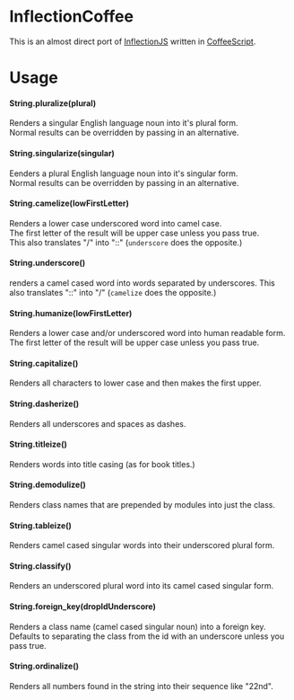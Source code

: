 # InflectionCoffee

This is an almost direct port of [InflectionJS](http://github.com/rxgx/inflection-js) written in [CoffeeScript](http://coffeescript.org).

# Usage

#### String.pluralize(plural)

Renders a singular English language noun into it's plural form.  
Normal results can be overridden by passing in an alternative.

#### String.singularize(singular)

Eenders a plural English language noun into it's singular form.  
Normal results can be overridden by passing in an alternative.

#### String.camelize(lowFirstLetter)

Renders a lower case underscored word into camel case.  
The first letter of the result will be upper case unless you pass true.  
This also translates "/" into "::" (`underscore` does the opposite.)

#### String.underscore()

renders a camel cased word into words separated by underscores.
This also translates "::" into "/" (`camelize` does the opposite.)

#### String.humanize(lowFirstLetter)

Renders a lower case and/or underscored word into human readable form.
The first letter of the result will be upper case unless you pass true.

#### String.capitalize()

Renders all characters to lower case and then makes the first upper.

#### String.dasherize()

Renders all underscores and spaces as dashes.

#### String.titleize()

Renders words into title casing (as for book titles.)

#### String.demodulize()

Renders class names that are prepended by modules into just the class.

#### String.tableize()

Renders camel cased singular words into their underscored plural form.

#### String.classify()

Renders an underscored plural word into its camel cased singular form.

#### String.foreign_key(dropIdUnderscore)

Renders a class name (camel cased singular noun) into a foreign key.
Defaults to separating the class from the id with an underscore unless you pass true.

#### String.ordinalize()

Renders all numbers found in the string into their sequence like "22nd".